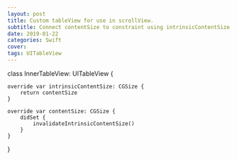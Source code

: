 ```yaml
---
layout: post
title: Custom tableView for use in scrollView.
subtitle: Connect contentSize to constraint using intrinsicContentSize.
date: 2019-01-22
categories: Swift
cover:
tags: UITableView
---
```



class InnerTableView: UITableView {

    override var intrinsicContentSize: CGSize {
        return contentSize
    }

    override var contentSize: CGSize {
        didSet {
            invalidateIntrinsicContentSize()
        }
    }

}
